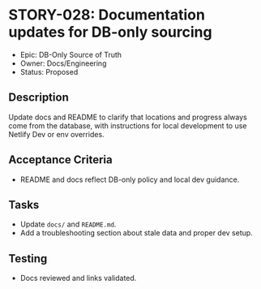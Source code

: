 # STORY-028: Documentation updates for DB-only sourcing

- Epic: DB-Only Source of Truth
- Owner: Docs/Engineering
- Status: Proposed

## Description
Update docs and README to clarify that locations and progress always come from the database, with instructions for local development to use Netlify Dev or env overrides.

## Acceptance Criteria
- README and docs reflect DB-only policy and local dev guidance.

## Tasks
- Update `docs/` and `README.md`.
- Add a troubleshooting section about stale data and proper dev setup.

## Testing
- Docs reviewed and links validated.

